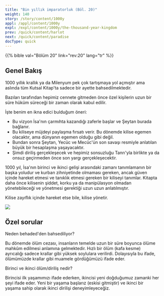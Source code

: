 ```yaml
---
title: "Bin yıllık imparatorluk (Böl. 20)"
weight: 140
story: /story/content/1000y
appl: /appl/content/1000y
expl: /expl/content/1000y/the-thousand-year-kingdom
prev: /quick/content/harlot
next: /quick/content/paradise
docType: quick
---
```


{{% bible val="Bölüm 20" link="rev:20" lang="tr" %}}


## Genel Bakış

1000 yıllık krallık ya da Milenyum pek çok tartışmaya yol açmıştır ama aslında tüm Kutsal Kitap'ta sadece bir ayette bahsedilmektedir.

Bazıları tarafından hepimiz cennete gitmeden önce özel kişilerin uzun bir süre hüküm süreceği bir zaman olarak kabul edilir.

İşte benim en ikna edici bulduğum öneri:
- Bu vizyon İsa'nın çarmıhta kazandığı zaferle başlar ve Şeytan burada bağlanır.
- Bu kiliseye müjdeyi paylaşma fırsatı verir. Bu dönemde kilise egemen olacaktır, ama dünyanın egemen olduğu gibi değil.
- Bundan sonra Şeytan, Yecüc ve Mecüc'ün son savaşı resmiyle anlatılan büyük bir hesaplaşma yaşayacaktır.
- Şimdi diriliş gerçekleşecek ve hepimiz sonsuzluğu Tanrı'yla birlikte ya da onsuz geçirmeden önce son yargı gerçekleşecektir.

1000 yıl, İsa'nın birinci ve ikinci gelişi arasındaki zamanı tanımlamanın bir başka yoludur ve kurban zihniyetinde olmaması gereken, ancak güven içinde hareket etmesi ve tanıklık etmesi gereken bir kiliseyi tanımlar. Kitapta daha önce kilisenin şiddet, korku ya da manipülasyon olmadan yönetebileceği ve yönetmesi gerektiği uzun uzun anlatılmıştır.

Kilise zayıflık içinde hareket etse bile, kilise yönetir.

![](/images/1000_tr.jpg)

## Özel sorular

Neden behaded'den bahsediliyor? 

Bu dönemde ölüm cezası, insanların temelde uzun bir süre boyunca ölüme mahkûm edilmesi anlamına gelmektedir. Hızlı bir ölüm (kafa kesme) ayrıcalığı sadece krallar gibi yüksek soylulara verilirdi. Dolayısıyla bu ifade, ölümümüzde krallar gibi muamele gördüğümüzü ifade eder.

Birinci ve ikinci ölüm/diriliş nedir?

Birincisi ilk yaşamımızı ifade ederken, ikincisi yeni doğduğumuz zamanki her şeyi ifade eder. Yeni bir yaşama başlarız (eskisi gitmiştir) ve ikinci bir yaşama sahip olarak ikinci dirilişi deneyimleyeceğiz.

